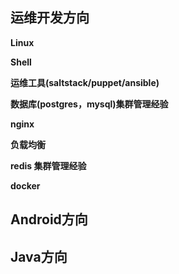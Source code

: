 ## 运维开发方向
**Linux**

**Shell**

**运维工具(saltstack/puppet/ansible)**

**数据库(postgres，mysql)集群管理经验**

**nginx**

**负载均衡**

**redis 集群管理经验**

**docker**

## Android方向

## Java方向